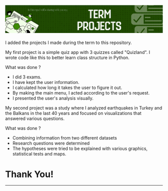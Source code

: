 
![This is an image](1.png)
---

I added the projects I made during the term to this repository.

My first project is a simple quiz app with 3 quizzes called "Quizland". I wrote code like this to better learn class structure in Python.

What was done ?

- I did 3 exams.
- I have kept the user information.
- I calculated how long it takes the user to figure it out.
- By making the main menu, I acted according to the user's request.
- I presented the user's analysis visually.

My second project was a study where I analyzed earthquakes in Turkey and the Balkans in the last 40 years and focused on visualizations that answered various questions.

What was done ?

- Combining information from two different datasets
- Research questions were determined
- The hypotheses were tried to be explained with various graphics, statistical tests and maps.

# Thank You!
---
